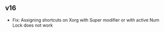 ## v16

- Fix: Assigning shortcuts on Xorg with <kdb>Super</kdb> modifier or with active <kdb>Num Lock</kdb> does not work